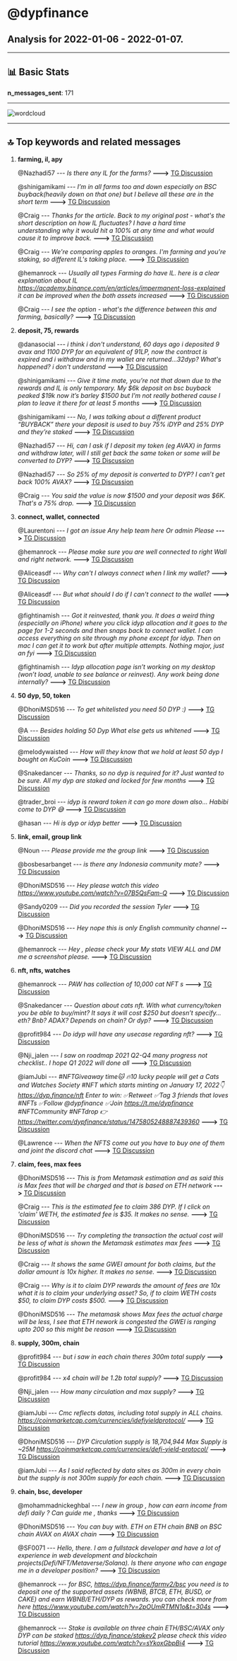 # **@dypfinance**
 ## Analysis for **2022-01-06** - **2022-01-07**.

---

## 📊 **Basic Stats**

**n_messages_sent**: 171

---
![wordcloud](dypfinance_1Days_wordcloud.png)

---


## 🔝 **Top keywords and related messages**

1. **farming, il, apy**

    @Nazhadi57 --- *Is there any IL for the farms?* **--->** [TG Discussion](https://t.me/dypfinance/237290)

    @shinigamikami --- *I’m in all farms too and down especially on BSC buyback(heavily down on that one) but I believe all these are in the short term* **--->** [TG Discussion](https://t.me/dypfinance/237459)

    @Craig --- *Thanks for the article. Back to my original post - what's the short description on how IL fluctuates? I have a hard time understanding why it would hit a 100% at any time and what would cause it to improve back.* **--->** [TG Discussion](https://t.me/dypfinance/237491)

    @Craig --- *We're comparing apples to oranges. I'm farming and you're staking, so different IL's taking place.* **--->** [TG Discussion](https://t.me/dypfinance/237482)

    @hemanrock --- *Usually all types Farming do have IL. here is a clear explanation about IL https://academy.binance.com/en/articles/impermanent-loss-explained it can be improved when the both assets increased* **--->** [TG Discussion](https://t.me/dypfinance/237497)

    @Craig --- *I see the option - what's the difference between this and farming, basically?* **--->** [TG Discussion](https://t.me/dypfinance/237480)

2. **deposit, 75, rewards**

    @danasocial --- *i think i don't understand, 60 days ago i deposited 9 avax and 1100 DYP for an equivalent of 91LP, now the contract is expired and i withdraw and in my wallet are returned...32dyp? What's happened? i don't understand* **--->** [TG Discussion](https://t.me/dypfinance/237235)

    @shinigamikami --- *Give it time mate, you’re not that down due to the rewards and IL is only temporary. My $6k deposit on bsc buyback peaked $19k now it’s barley $1500 but I’m not really bothered cause I plan to leave it there for at least 5 months* **--->** [TG Discussion](https://t.me/dypfinance/237472)

    @shinigamikami --- *No, I was talking about a different product “BUYBACK” there your deposit is used to buy 75% iDYP and 25% DYP and they’re staked* **--->** [TG Discussion](https://t.me/dypfinance/237486)

    @Nazhadi57 --- *Hi, can I ask if I deposit my token (eg AVAX) in farms and withdraw later, will I still get back the same token or some will be converted to DYP?* **--->** [TG Discussion](https://t.me/dypfinance/237282)

    @Nazhadi57 --- *So 25% of my deposit is converted to DYP? I can’t get back 100% AVAX?* **--->** [TG Discussion](https://t.me/dypfinance/237285)

    @Craig --- *You said the value is now $1500 and your deposit was $6K. That's a 75% drop.* **--->** [TG Discussion](https://t.me/dypfinance/237492)

3. **connect, wallet, connected**

    @Laurentoni --- *I got an issue  Any help team here Or admin Please* **--->** [TG Discussion](https://t.me/dypfinance/237314)

    @hemanrock --- *Please make sure you are well connected to right Wall and right network.* **--->** [TG Discussion](https://t.me/dypfinance/237450)

    @Aliceasdf --- *Why can't I always connect when I link my wallet?* **--->** [TG Discussion](https://t.me/dypfinance/237618)

    @Aliceasdf --- *But what should I do if I can't connect to the wallet* **--->** [TG Discussion](https://t.me/dypfinance/237622)

    @fightinamish --- *Got it reinvested, thank you.  It does a weird thing (especially on iPhone) where you click idyp allocation and it goes to the page for 1-2 seconds and then snaps back to connect wallet.  I can access everything on site through my phone except for idyp.  Then on mac I can get it to work but after multiple attempts.  Nothing major, just an fyi* **--->** [TG Discussion](https://t.me/dypfinance/237452)

    @fightinamish --- *Idyp allocation page isn’t working on my desktop (won’t load, unable to see balance or reinvest).  Any work being done internally?* **--->** [TG Discussion](https://t.me/dypfinance/237449)

4. **50 dyp, 50, token**

    @DhoniMSD516 --- *To get whitelisted you need 50 DYP :)* **--->** [TG Discussion](https://t.me/dypfinance/237380)

    @A --- *Besides holding 50 Dyp  What else gets us whitened* **--->** [TG Discussion](https://t.me/dypfinance/237581)

    @melodywaisted --- *How will they know that we hold at least 50 dyp I bought on KuCoin* **--->** [TG Discussion](https://t.me/dypfinance/237603)

    @Snakedancer --- *Thanks, so no dyp is required for it? Just wanted to be sure. All my dyp are staked and locked for few months* **--->** [TG Discussion](https://t.me/dypfinance/237379)

    @trader_broi --- *idyp is reward token it can go more down also... Habibi come to DYP 😅* **--->** [TG Discussion](https://t.me/dypfinance/237571)

    @hasan --- *Hi is dyp or idyp better* **--->** [TG Discussion](https://t.me/dypfinance/237181)

5. **link, email, group link**

    @Noun --- *Please provide me the group link* **--->** [TG Discussion](https://t.me/dypfinance/237677)

    @bosbesarbanget --- *is there any Indonesia community mate?* **--->** [TG Discussion](https://t.me/dypfinance/237586)

    @DhoniMSD516 --- *Hey please watch this video https://www.youtube.com/watch?v=07B5QsFqm-Q* **--->** [TG Discussion](https://t.me/dypfinance/237714)

    @Sandy0209 --- *Did you recorded the session Tyler* **--->** [TG Discussion](https://t.me/dypfinance/237563)

    @DhoniMSD516 --- *Hey nope this is only English community channel* **--->** [TG Discussion](https://t.me/dypfinance/237587)

    @hemanrock --- *Hey , please check your My stats VIEW ALL and DM me a screenshot please.* **--->** [TG Discussion](https://t.me/dypfinance/237239)

6. **nft, nfts, watches**

    @hemanrock --- *PAW has collection of 10,000 cat NFT s* **--->** [TG Discussion](https://t.me/dypfinance/237233)

    @Snakedancer --- *Question about cats nft. With what currency/token you be able to buy/mint? It says it will cost $250 but doesn’t specify…eth? Bnb? ADAX? Depends on chain? Or dyp?* **--->** [TG Discussion](https://t.me/dypfinance/237376)

    @profit984 --- *Do idyp will have any usecase regarding nft?* **--->** [TG Discussion](https://t.me/dypfinance/237351)

    @Nji_jalen --- *I saw on roadmap 2021 Q2-Q4 many progress not checklist.. I hope Q1 2022 will done all* **--->** [TG Discussion](https://t.me/dypfinance/237383)

    @iamJubi --- *#NFTGiveaway time🐱  🔥10 lucky people will get a Cats and Watches Society #NFT which starts minting on January 17, 2022👇 https://dyp.finance/nft  Enter to win: ✅Retweet ✅Tag 3 friends that loves #NFTs ✅Follow @dypfinance ✅Join https://t.me/dypfinance  #NFTCommunity #NFTdrop  👉https://twitter.com/dypfinance/status/1475805248887439360* **--->** [TG Discussion](https://t.me/dypfinance/237631)

    @Lawrence --- *When the NFTS  come out you have to buy one of them and joint the discord chat* **--->** [TG Discussion](https://t.me/dypfinance/237598)

7. **claim, fees, max fees**

    @DhoniMSD516 --- *This is from Metamask estimation and as said this is Max fees that will be charged and that is based on ETH network* **--->** [TG Discussion](https://t.me/dypfinance/237425)

    @Craig --- *This is the estimated fee to claim 386 DYP. If I click on 'claim' WETH, the estimated fee is $35. It makes no sense.* **--->** [TG Discussion](https://t.me/dypfinance/237428)

    @DhoniMSD516 --- *Try completing the transaction the actual cost will be less of what is shown the Metamask estimates max fees* **--->** [TG Discussion](https://t.me/dypfinance/237420)

    @Craig --- *It shows the same GWEI amount for both claims, but the dollar amount is 10x higher. It makes no sense.* **--->** [TG Discussion](https://t.me/dypfinance/237419)

    @Craig --- *Why is it to claim DYP rewards the amount of fees are 10x what it is to claim your underlying asset? So, if to claim WETH costs $50, to claim DYP costs $500.* **--->** [TG Discussion](https://t.me/dypfinance/237416)

    @DhoniMSD516 --- *The metamask shows Max fees the actual charge will be less, I see that ETH nework is congested the GWEI is ranging upto 200 so this might be reason* **--->** [TG Discussion](https://t.me/dypfinance/237418)

8. **supply, 300m, chain**

    @profit984 --- *but i saw in each chain theres 300m total supply* **--->** [TG Discussion](https://t.me/dypfinance/237539)

    @profit984 --- *x4 chain will be 1.2b total supply?* **--->** [TG Discussion](https://t.me/dypfinance/237537)

    @Nji_jalen --- *How many circulation and max supply?* **--->** [TG Discussion](https://t.me/dypfinance/237349)

    @iamJubi --- *Cmc reflects datas, including total supply in ALL chains. https://coinmarketcap.com/currencies/idefiyieldprotocol/* **--->** [TG Discussion](https://t.me/dypfinance/237548)

    @DhoniMSD516 --- *DYP Circulation supply is 18,704,944 Max Supply is ~25M https://coinmarketcap.com/currencies/defi-yield-protocol/* **--->** [TG Discussion](https://t.me/dypfinance/237350)

    @iamJubi --- *As I said reflected by data sites as 300m in every chain but the supply is not 300m supply for each chain.* **--->** [TG Discussion](https://t.me/dypfinance/237547)

9. **chain, bsc, developer**

    @mohammadnickeghbal --- *I new in group , how can earn income from defi  daily ? Can guide  me , thanks* **--->** [TG Discussion](https://t.me/dypfinance/237701)

    @DhoniMSD516 --- *You can buy with. ETH on ETH chain BNB on BSC chain AVAX on AVAX chain* **--->** [TG Discussion](https://t.me/dypfinance/237378)

    @SF0071 --- *Hello, there.  I am a fullstack developer and have a lot of experience in web development and blockchain projects(Defi/NFT/Metaverse/Solana). Is there anyone who can engage me in a developer position?* **--->** [TG Discussion](https://t.me/dypfinance/237444)

    @hemanrock --- *for BSC, https://dyp.finance/farmv2/bsc you need is to deposit one of the supported assets (WBNB, BTCB, ETH, BUSD, or CAKE) and earn WBNB/ETH/DYP as rewards.  you can check more from here https://www.youtube.com/watch?v=2pOUmRTMN1o&t=304s* **--->** [TG Discussion](https://t.me/dypfinance/237191)

    @hemanrock --- *Stake is available on three chain ETH/BSC/AVAX only DYP can be staked https://dyp.finance/stakev2 please check this video tutorial https://www.youtube.com/watch?v=sYkoxGbpBi4* **--->** [TG Discussion](https://t.me/dypfinance/237189)

